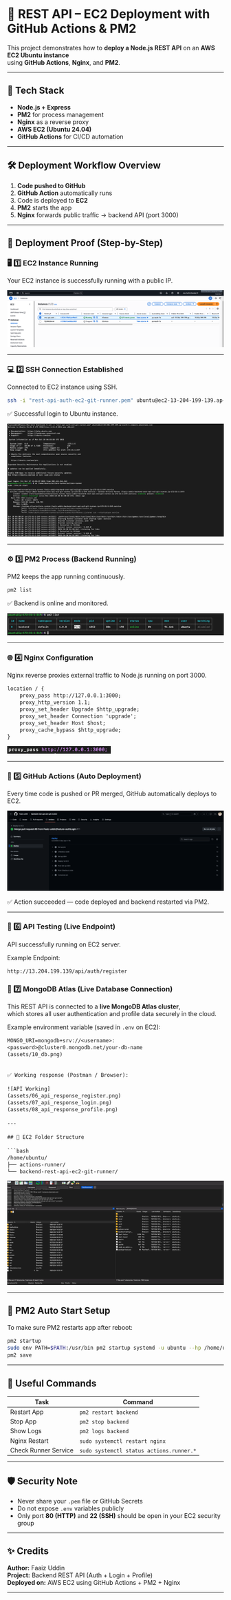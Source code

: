 # 🚀 REST API – EC2 Deployment with GitHub Actions & PM2

This project demonstrates how to **deploy a Node.js REST API** on an **AWS EC2 Ubuntu instance**  
using **GitHub Actions**, **Nginx**, and **PM2**.

---

## 🧠 Tech Stack
- **Node.js + Express**
- **PM2** for process management
- **Nginx** as a reverse proxy
- **AWS EC2 (Ubuntu 24.04)**
- **GitHub Actions** for CI/CD automation

---

## 🛠️ Deployment Workflow Overview

1. **Code pushed to GitHub**
2. **GitHub Action** automatically runs
3. Code is deployed to **EC2**
4. **PM2** starts the app
5. **Nginx** forwards public traffic → backend API (port 3000)

---

## 📸 Deployment Proof (Step-by-Step)

### 🖥️ 1️⃣ EC2 Instance Running
Your EC2 instance is successfully running with a public IP.

![EC2 Instance Running](assets/01_ec2_instance.png)

---

### 💻 2️⃣ SSH Connection Established
Connected to EC2 instance using SSH.

```bash
ssh -i "rest-api-auth-ec2-git-runner.pem" ubuntu@ec2-13-204-199-139.ap-south-1.compute.amazonaws.com
```

✅ Successful login to Ubuntu instance.

![SSH Connected](assets/02_ssh_terminal.png)

---

### ⚙️ 3️⃣ PM2 Process (Backend Running)
PM2 keeps the app running continuously.

```bash
pm2 list
```

✅ Backend is online and monitored.

![PM2 List](assets/03_pm2_list.png)

---

### 🌐 4️⃣ Nginx Configuration
Nginx reverse proxies external traffic to Node.js running on port 3000.

```nginx
location / {
    proxy_pass http://127.0.0.1:3000;
    proxy_http_version 1.1;
    proxy_set_header Upgrade $http_upgrade;
    proxy_set_header Connection 'upgrade';
    proxy_set_header Host $host;
    proxy_cache_bypass $http_upgrade;
}
```

![Nginx Config](assets/04_nginx_config.png)

---

### 🤖 5️⃣ GitHub Actions (Auto Deployment)
Every time code is pushed or PR merged, GitHub automatically deploys to EC2.

![GitHub Actions Success](assets/05_github_actions.png)

✅ Action succeeded — code deployed and backend restarted via PM2.

---

### 🧪 6️⃣ API Testing (Live Endpoint)
API successfully running on EC2 server.

Example Endpoint:
```
http://13.204.199.139/api/auth/register
```

### 🍃 7️⃣ MongoDB Atlas (Live Database Connection)

This REST API is connected to a **live MongoDB Atlas cluster**,  
which stores all user authentication and profile data securely in the cloud.

Example environment variable (saved in `.env` on EC2):
```env
MONGO_URI=mongodb+srv://<username>:<password>@cluster0.mongodb.net/your-db-name
(assets/10_db.png)


✅ Working response (Postman / Browser):

![API Working]
(assets/06_api_response_register.png)
(assets/07_api_response_login.png)
(assets/08_api_response_profile.png)

---

## 📁 EC2 Folder Structure

```bash
/home/ubuntu/
├── actions-runner/
└── backend-rest-api-ec2-git-runner/
```

![Folder Structure](assets/07_folder_structure.png)

---

## 🔁 PM2 Auto Start Setup

To make sure PM2 restarts app after reboot:
```bash
pm2 startup
sudo env PATH=$PATH:/usr/bin pm2 startup systemd -u ubuntu --hp /home/ubuntu
pm2 save
```

---

## 🧩 Useful Commands

| Task | Command |
|------|----------|
| Restart App | `pm2 restart backend` |
| Stop App | `pm2 stop backend` |
| Show Logs | `pm2 logs backend` |
| Nginx Restart | `sudo systemctl restart nginx` |
| Check Runner Service | `sudo systemctl status actions.runner.*` |

---

## 🛡️ Security Note
- Never share your `.pem` file or GitHub Secrets  
- Do not expose `.env` variables publicly  
- Only port **80 (HTTP)** and **22 (SSH)** should be open in your EC2 security group

---

## ✨ Credits
**Author:** Faaiz Uddin  
**Project:** Backend REST API (Auth + Login + Profile)  
**Deployed on:** AWS EC2 using GitHub Actions + PM2 + Nginx  

---
